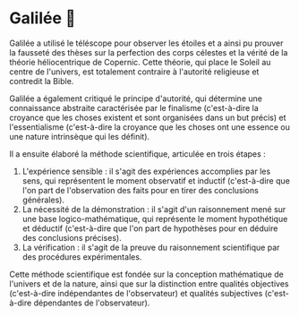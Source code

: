 # Galilée 🔭
Galilée a utilisé le téléscope pour observer les étoiles et a ainsi pu prouver la fausseté des thèses sur la perfection des corps célestes et la vérité de la théorie héliocentrique de Copernic. Cette théorie, qui place le Soleil au centre de l'univers, est totalement contraire à l'autorité religieuse et contredit la Bible.

Galilée a également critiqué le principe d'autorité, qui détermine une connaissance abstraite caractérisée par le finalisme (c'est-à-dire la croyance que les choses existent et sont organisées dans un but précis) et l'essentialisme (c'est-à-dire la croyance que les choses ont une essence ou une nature intrinsèque qui les définit).

Il a ensuite élaboré la méthode scientifique, articulée en trois étapes : 
1. L'expérience sensible : il s'agit des expériences accomplies par les sens, qui représentent le moment observatif et inductif (c'est-à-dire que l'on part de l'observation des faits pour en tirer des conclusions générales).
2. La nécessité de la démonstration : il s'agit d'un raisonnement mené sur une base logico-mathématique, qui représente le moment hypothétique et déductif (c'est-à-dire que l'on part de hypothèses pour en déduire des conclusions précises).
3. La vérification : il s'agit de la preuve du raisonnement scientifique par des procédures expérimentales.

Cette méthode scientifique est fondée sur la conception mathématique de l'univers et de la nature, ainsi que sur la distinction entre qualités objectives (c'est-à-dire indépendantes de l'observateur) et qualités subjectives (c'est-à-dire dépendantes de l'observateur).
